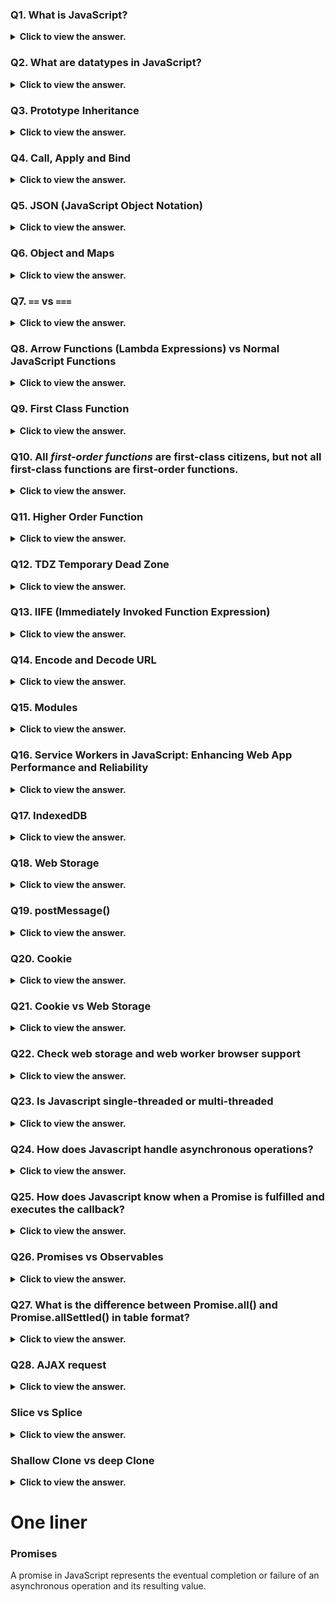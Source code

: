 ### Q1. What is JavaScript?

<details>
  <summary> <b>Click to view the answer.</b> </summary>
        
- JavaScript is a high-level, interpreted programming language primarily used for creating interactive and dynamic content on webpages.
- It was originally developed by Netscape as a client-side scripting language but has since evolved into a versatile language that can be used for both client-side and server-side development.
    
    **Key features of JavaScript include:**
    
    1. **Dynamic Typing**: Variables in JavaScript can hold values of any data type without explicit declaration.
    2. **Prototype-based Object-Oriented Programming**: JavaScript uses prototypes instead of classes for inheritance.
    3. **Functions as First-Class Citizens**: Functions can be assigned to variables, passed as arguments, and returned from other functions.
    4. **Event-Driven Programming**: JavaScript allows developers to define actions that occur in response to user interactions or other events.
    5. **Cross-platform Compatibility**: JavaScript is supported by all modern web browsers and can also be used on the server-side (e.g., with Node.js).

</details>

### Q2. What are datatypes in JavaScript?

<details>
  <summary> <b>Click to view the answer.</b> </summary>
        
In JavaScript, there are primitive data types and object data type.

1. **Primitive Data Types**: These include strings, numbers, boolean, undefined, null, and symbols (introduced in ES6). They hold single values and are immutable (cannot change).
2. **Object Data Type**: Objects are collections of key-value pairs and are used to store complex data structures. Examples include arrays, functions, and custom objects.

</details>

### Q3. Prototype Inheritance

<details>
  <summary> <b>Click to view the answer.</b> </summary>
        
Prototype inheritance in JavaScript _allows objects to inherit properties and methods from other objects_ through their prototype chains.

1.**Prototype Object:**

- Every object in JavaScript has a special property called prototype.
- This property refers to another object. When you create a new object, it automatically inherits properties and methods from its prototype.

2. **Constructor Functions:**

- You can create objects with a shared prototype using constructor functions.
- Constructor functions are functions used to create objects with a specific structure and behavior.

3. **prototype Property:**

- Constructor functions have a prototype property that is automatically assigned to any objects created using that constructor function.
- This prototype property becomes the prototype of the objects created by that constructor function.

4. **new Operator:**

- When you use the `new` operator with a constructor function, it creates a new object and sets its prototype to the constructor function's prototype property.

```js
// Constructor function
function Animal(name) {
  this.name = name;
}

// Adding a method to the prototype of Animal
Animal.prototype.sound = function () {
  return "Making a sound";
};

// Creating an instance of Animal
var dog = new Animal("Dog");

// Accessing properties and methods of the instance
console.log(dog.name); // Output: "Dog"
console.log(dog.sound()); // Output: "Making a sound"
```

`dog --> Animal.prototype --> Object.prototype`

</details>

### Q4. Call, Apply and Bind

<details>
  <summary> <b>Click to view the answer.</b> </summary>
        
In JavaScript, `call`, `apply`, and `bind` are methods that allow you to invoke functions with a specific context (`this` value) and arguments. Here's a brief explanation of each:

1. **`call`**:

   - The `call` method is used to invoke a function with a specified `this` value and individual arguments provided as separate parameters.
   - Syntax: `function.call(thisArg, arg1, arg2, ...)`
   - Example:

     ```javascript
     function greet() {
       return "Hello, " + this.name;
     }

     var person = { name: "Alice" };
     console.log(greet.call(person)); // Output: "Hello, Alice"
     ```

2. **`apply`**:

   - The `apply` method is similar to `call`, but it accepts arguments as an array.
   - Syntax: `function.apply(thisArg, [arg1, arg2, ...])`
   - Example:

     ```javascript
     function greet(greeting) {
       return greeting + ", " + this.name;
     }

     var person = { name: "Bob" };
     console.log(greet.apply(person, ["Hey"])); // Output: "Hey, Bob"
     ```

3. **`bind`**:

   - The `bind` method is used to create a new function with a specified `this` value, and optionally, pre-filled arguments.
   - Unlike `call` and `apply`, `bind` does not immediately execute the function. Instead, it returns a new function with the specified context and arguments bound to it.
   - Syntax: `function.bind(thisArg[, arg1[, arg2[, ...]]])`
   - Example:

     ```javascript
     function greet() {
       return "Hello, " + this.name;
     }

     var person = { name: "Charlie" };
     var greetPerson = greet.bind(person);
     console.log(greetPerson()); // Output: "Hello, Charlie"
     ```

In summary:

- `call` and `apply` are used for immediate invocation of a function with a specified context and arguments.
- `bind` is used to create a new function with a specified context and optionally pre-filled arguments, without immediately invoking it.

#### More Info:

Real-world scenario where `call`, `apply`, and `bind` can be useful:

**Use Case: Math Utility Functions**

Suppose you have a set of utility functions for performing mathematical operations, and you want to apply these functions to different objects representing numerical data. Here's how you can use `call`, `apply`, and `bind` in this scenario:

1. **Using `call`**:

   Suppose you have a `multiply` utility function, and you want to apply it to different objects:

   ```javascript
   function multiply(factor) {
     return this.value * factor;
   }

   var obj1 = { value: 5 };
   var obj2 = { value: 10 };

   // Using call to apply multiply function to obj1 and obj2
   console.log(multiply.call(obj1, 2)); // Output: 10
   console.log(multiply.call(obj2, 3)); // Output: 30
   ```

2. **Using `apply`**:

   Now let's say you have a `sum` utility function that accepts multiple arguments, and you want to apply it to different objects:

   ```javascript
   function sum() {
     return this.values.reduce((total, current) => total + current, 0);
   }

   var obj1 = { values: [1, 2, 3] };
   var obj2 = { values: [4, 5, 6] };

   // Using apply to apply sum function to obj1 and obj2
   console.log(sum.apply(obj1)); // Output: 6
   console.log(sum.apply(obj2)); // Output: 15
   ```

3. **Using `bind`**:

   Suppose you want to create a reusable function that multiplies a value by a certain factor. You can use `bind` to create a new function with a preset factor:

   ```javascript
   function multiply(factor) {
     return this.value * factor;
   }

   var obj1 = { value: 5 };
   var obj2 = { value: 10 };

   // Using bind to create reusable functions
   var multiplyBy2 = multiply.bind(obj1, 2);
   var multiplyBy3 = multiply.bind(obj2, 3);

   console.log(multiplyBy2()); // Output: 10
   console.log(multiplyBy3()); // Output: 30
   ```

In this real-world scenario, `call`, `apply`, and `bind` help in applying utility functions to different objects with specific contexts or arguments, making the code more flexible and reusable.

</details>

### Q5. JSON (JavaScript Object Notation)

<details>
  <summary> <b>Click to view the answer.</b> </summary>

- JSON is a lightweight data interchange format because it offers a simple and efficient way to represent and exchange structured data between different systems or applications.
- JSON is a way of representing data in a structured format.
- It consists of **key-value pairs**, where _keys are strings_ and _values can be strings, numbers, arrays, objects, boolean values, or null_.

```json
{
  "name": "John",
  "age": 30,
  "isStudent": false,
  "favoriteFruits": ["apple", "banana", "orange"],
  "address": {
    "city": "New York",
    "zipcode": "10001"
  },
  "spouse": null
}
```

### Common operations with JSON involve _creating, parsing, accessing, modifying, and serializing_ JSON data.

Here's a brief overview of each operation:

1. **Creating JSON**:

- You can create JSON data manually by defining key-value pairs, arrays, and objects in JavaScript or any other programming language that supports JSON syntax. For example:

  ```javascript
  var person = {
    name: "John",
    age: 30,
    city: "New York",
  };
  ```

2. **Parsing JSON**:

- Parsing JSON involves converting a _JSON string into a JavaScript object_.
- This is useful when you receive JSON data from an external source like a web API and need to work with it in your code.
- In JavaScript, you can use `JSON.parse()` function for parsing:

  ```javascript
  var jsonString = '{"name":"John","age":30,"city":"New York"}';
  var person = JSON.parse(jsonString);
  ```

3. **Accessing JSON Data**:

- Once you have a JavaScript object representing JSON data, you can access its properties using dot notation or bracket notation:

  ```javascript
  console.log(person.name); // Output: "John"
  console.log(person["age"]); // Output: 30
  ```

4. **Modifying JSON Data**:

- You can modify JSON data by updating its properties, adding new properties, or removing existing ones:

  ```javascript
  person.age = 31;
  person.city = "Los Angeles";
  person.country = "USA";
  delete person.city;
  ```

5. **Serializing JSON**:

- Serializing JSON involves _converting a JavaScript object into a JSON string_.
- This is useful when you need to send JSON data to an external server or save it to a file.
- In JavaScript, you can use `JSON.stringify()` function for serialization:

  ```javascript
  var jsonString = JSON.stringify(person);
  ```

These are some of the common operations you may perform when working with JSON data in your applications. JSON provides a simple and versatile way to represent and exchange structured data in various programming scenarios.

</details>

### Q6. Object and Maps

<details>
  <summary> <b>Click to view the answer.</b> </summary>

Here's a comparison of Objects and Maps presented in a table format:

| Feature     | Objects                                                            | Maps                                                                                   |
| ----------- | ------------------------------------------------------------------ | -------------------------------------------------------------------------------------- |
| Key Types   | Strings or Symbols                                                 | Any data type (including objects, functions, primitives)                               |
| Order       | Not guaranteed                                                     | Guaranteed (based on insertion order)                                                  |
| Iteration   | `for...in`, `Object.keys()`, `Object.values()`, `Object.entries()` | `Map.prototype.keys()`, `Map.prototype.values()`, `Map.prototype.entries()`            |
| Size        | No direct method, `Object.keys(obj).length`                        | `size` property                                                                        |
| Performance | General-purpose, optimized for basic use cases                     | Optimized for frequent additions/removals, especially with non-string keys             |
| Use Cases   | Structured data, associative arrays, general-purpose use           | Keys of different types, order-sensitive operations, associating metadata with objects |

This table provides a concise comparison of key features and characteristics of Objects and Maps in JavaScript.

</details>

### Q7. `==` vs `===`

<details>
  <summary> <b>Click to view the answer.</b> </summary>

- `==` performs loose equality comparison with type conversion, while `===` performs strict equality comparison without type conversion.
- It's generally recommended to use === for most comparisons to avoid unexpected behavior caused by type coercion.

```js
0 == false   // true
0 === false  // false
1 == "1"     // true
1 === "1"    // false
null == undefined // true
null === undefined // false
'0' == false // true
'0' === false // false
NaN == NaN or NaN === NaN // false
[]==[] or []===[] //false, refer different objects in memory
{}=={} or {}==={} //false, refer different objects in memory
```

</details>

### Q8. Arrow Functions (Lambda Expressions) vs Normal JavaScript Functions

<details>
  <summary> <b>Click to view the answer.</b> </summary>

Here's a comparison of lambda expressions (arrow functions) and normal JavaScript functions presented in a table format:

| Feature              | Arrow Functions (Lambda Expressions)                                                                                  | Normal JavaScript Functions                                                                                                                |
| -------------------- | --------------------------------------------------------------------------------------------------------------------- | ------------------------------------------------------------------------------------------------------------------------------------------ |
| Syntax               | Arrow function syntax `(parameters) => expression` or `(parameters) => { statements }`.                               | Function declaration syntax `function functionName(parameters) { statements }`.                                                            |
| `this` Binding       | Lexical `this` binding: `this` retains the value from the surrounding code where the arrow function is defined.       | Dynamic `this` binding: `this` value is determined by the function's execution context and can change based on how the function is called. |
| `arguments` Object   | Does not have its own `arguments` object. It inherits the `arguments` object from its surrounding non-arrow function. | Has its own `arguments` object, which is an array-like object containing all arguments passed to the function.                             |
| Context              | Cannot be used as constructors and cannot be invoked with `new`.                                                      | Can be used as constructors and invoked with `new` to create new objects.                                                                  |
| Implicit Return      | If the arrow function has a single expression, it's implicitly returned without needing the `return` keyword.         | Requires the `return` keyword to explicitly return a value.                                                                                |
| `prototype` Property | Does not have its own `prototype` property.                                                                           | Has its own `prototype` property, which can be used for inheritance and adding methods.                                                    |
| Binding `this`       | Does not bind its own `this` value, but inherits `this` from the surrounding lexical context.                         | Binds its own `this` value, which can be influenced by how the function is called (e.g., with `bind`, `call`, or `apply`).                 |
| Use Cases            | Often used for concise, inline functions, especially in functional programming paradigms.                             | Used for regular functions with more complex logic, object methods, and constructor functions.                                             |

In summary, arrow functions (lambda expressions) are a more concise and flexible way of writing functions in JavaScript, especially for short, simple functions where the surrounding `this` context is known and `arguments` object is not needed. However, traditional JavaScript functions are still widely used and necessary for more complex scenarios, object-oriented programming, and when a separate `this` context is required.

</details>

### Q9. First Class Function

<details>
  <summary> <b>Click to view the answer.</b> </summary>

- In JavaScript, functions are considered first-class citizens, which means _they can be treated like any other data type._
- Here are the characteristics of first-class functions in JavaScript:

1. **Assigning to Variables**: You can assign functions to variables, just like any other value.

   ```javascript
   const myFunction = function () {
     console.log("Hello, world!");
   };
   ```

2. **Passing as Arguments**: Functions can be passed as arguments to other functions.

   ```javascript
   function greet(name, callback) {
     return callback(name);
   }

   greet("Alice", function (name) {
     console.log("Hello, " + name);
   });
   ```

3. **Returning from Functions**: Functions can be returned from other functions.

   ```javascript
   function createGreeter() {
     return function (name) {
       console.log("Hello, " + name);
     };
   }

   const greeter = createGreeter();
   greeter("Bob");
   ```

4. **Assigning as Properties**: Functions can be assigned as properties of objects.

   ```javascript
   const myObject = {
     greet: function () {
       console.log("Hello, world!");
     },
   };

   myObject.greet();
   ```

5. **Storing in Data Structures**: Functions can be stored in arrays, objects, or other data structures.

   ```javascript
   const functionArray = [
     function () {
       console.log("Function 1");
     },
     function () {
       console.log("Function 2");
     },
   ];

   functionArray[0]();
   ```

- The concept of first-class functions in JavaScript allows for powerful and flexible programming techniques, such as higher-order functions, callbacks, and functional programming patterns.
- It enables functions to be used as data, facilitating more expressive and concise code.

</details>

### Q10. All _first-order functions_ are first-class citizens, but not all first-class functions are first-order functions.

<details>
  <summary> <b>Click to view the answer.</b> </summary>

- Because A first-order function is a function that doesn’t accept another function as an argument and doesn’t return a function as its return value.

`const firstOrder = () => console.log("I am a first order function!");`

</details>

### Q11. Higher Order Function

<details>
  <summary> <b>Click to view the answer.</b> </summary>

- A higher-order function is a function that accepts another function as an argument or returns a function as a return value or both.

```js
const firstOrderFunc = () => console.log("Hello, I am a First order function");
const higherOrder = (ReturnFirstOrderFunc) => ReturnFirstOrderFunc();
higherOrder(firstOrderFunc);
```

</details>

### Q12. TDZ Temporary Dead Zone

<details>
  <summary> <b>Click to view the answer.</b> </summary>

- Temporal Dead Zone (TDZ) is a specific period in the execution of code where variables declared with `let` and `const` exist but cannot be accessed or assigned a value.
- During this temporal dead zone, trying to access the variable results in a **ReferenceError**.

- Unlike variables declared with `var`, which are hoisted to the top of their scope and initialized with a value of undefined, variables declared with `let` and `const` are not initialized until the line of code where they are declared is reached during the program's execution.
- However, they are still hoisted to the top of their scope, but remain in an uninitialized state until their declaration is encountered.

```js
// ReferenceError: cannot access x before initialization
console.log(x); // TDZ for x starts here

let x = 10; // TDZ for x ends here

// ReferenceError: cannot access y before initialization
function myFunction() {
  console.log(y); // TDZ for y starts here
  const y = 20; // TDZ for y ends here
}

myFunction();
```

**Importance of TDZ:**

- **Prevents bugs:** Catches potential errors caused by using uninitialized variables.
- **Enhances code clarity:** Makes code more readable and predictable by ensuring variables are declared before use.
- **Safeguards modern JavaScript:** Enforces block-level scoping behavior, essential for features like arrow functions and template literals.

</details>

### Q13. IIFE (Immediately Invoked Function Expression)

<details>
  <summary> <b>Click to view the answer.</b> </summary>

- It's a JavaScript design pattern where a **function is defined and immediately invoked within the same expression**.
- This pattern is commonly used to create a new lexical scope and encapsulate variables to avoid polluting the global namespace.

```js
(function () {
  // Code here runs immediately when defined
  console.log("Hello from the IIFE!");
})();
```

</details>

### Q14. Encode and Decode URL

<details>
  <summary> <b>Click to view the answer.</b> </summary>

In JavaScript, you can encode and decode URLs using the following built-in functions:

1. **encodeURIComponent**:

   - This function encodes a Uniform Resource Identifier (URI) component by replacing certain characters with their UTF-8 encoding equivalents. It encodes all characters except the following: `A-Z`, `a-z`, `0-9`, `-`, `_`, `.`, and `~`.
   - It's typically used to encode query parameters or parts of a URL that are passed as data in a URL.
   - Example:

     ```javascript
     const originalURL =
       "https://www.example.com/search?q=JavaScript&category=Programming";
     const encodedURL = encodeURIComponent(originalURL);
     console.log(encodedURL);
     ```

2. **encodeURI**:

   - This function encodes a Uniform Resource Identifier (URI) by replacing certain characters with their UTF-8 encoding equivalents. However, it does not encode characters that have special meaning in the context of a URL (such as `:`, `/`, `?`, `&`, `=`, `#`, etc.).
   - It's typically used to encode entire URLs or URI components that are already part of a complete URL.
   - Example:

     ```javascript
     const originalURL =
       "https://www.example.com/search?q=JavaScript&category=Programming";
     const encodedURL = encodeURI(originalURL);
     console.log(encodedURL);
     ```

3. **decodeURIComponent**:

   - This function decodes a Uniform Resource Identifier (URI) component that has been encoded using `encodeURIComponent`.
   - It's used to decode URI components back to their original form.
   - Example:

     ```javascript
     const encodedQuery = "JavaScript%20%26%20Node.js";
     const decodedQuery = decodeURIComponent(encodedQuery);
     console.log(decodedQuery);
     ```

4. **decodeURI**:

   - This function decodes a Uniform Resource Identifier (URI) that has been encoded using `encodeURI`.
   - It's used to decode entire URIs back to their original form.
   - Example:

     ```javascript
     const encodedURL =
       "https://www.example.com/search?q=JavaScript&category=Programming";
     const decodedURL = decodeURI(encodedURL);
     console.log(decodedURL);
     ```

Here's a comparison of `encodeURIComponent`, `encodeURI`, `decodeURIComponent`, and `decodeURI` in a table format:

| Function             | Purpose                                                                  | Encoding Behavior                                                                                                | Decoding Behavior                                                        |
| -------------------- | ------------------------------------------------------------------------ | ---------------------------------------------------------------------------------------------------------------- | ------------------------------------------------------------------------ |
| `encodeURIComponent` | Encodes a URI component (e.g., query parameters)                         | Encodes all characters except: `A-Z`, `a-z`, `0-9`, `-`, `_`, `.`, and `~`                                       | Decodes a URI component that has been encoded using `encodeURIComponent` |
| `encodeURI`          | Encodes a complete URI                                                   | Encodes characters that have special meaning in a URL (e.g., `:`, `/`, `?`, `&`, `=`, `#`, etc.) are not encoded | Decodes a URI that has been encoded using `encodeURI`                    |
| `decodeURIComponent` | Decodes a URI component that has been encoded using `encodeURIComponent` | N/A                                                                                                              | Decodes a URI component back to its original form                        |
| `decodeURI`          | Decodes a URI that has been encoded using `encodeURI`                    | N/A                                                                                                              | Decodes a URI back to its original form                                  |

</details>

### Q15. Modules

<details>
  <summary> <b>Click to view the answer.</b> </summary>

- Modules in JavaScript are fundamental building blocks that allow you to break down your code into smaller, self-contained units. - This promotes code organization, reusability, and maintainability.

```js
// math.js
export function add(a, b) {
  return a + b;
}

// main.js
import { add } from "./math.js";

console.log(add(2, 3)); // Output: 5
```

</details>

### Q16. Service Workers in JavaScript: Enhancing Web App Performance and Reliability

<details>
  <summary> <b>Click to view the answer.</b> </summary>

- Service workers are powerful JavaScript scripts that run in the background of your web application, independent of the main page thread (operate on a separate thread, ensuring smooth perfromance for you main page).
- They have access to powerful APIs like Cache API and Fetch API for managing resources and network requests.
- Registration: They need to be registered with the browser for your chosen URL scope.
- Lifecycle: They go through various stages like install, activate, and fetch, allowing different tasks at each stage.
- They act as intermediaries between the browser and the network, offering several key benefits:

**Improved Performance:**

1. **Caching:**

- Service workers can store essential resources like HTML, CSS, JavaScript, and images locally, resulting in faster page loads, especially on slow or unreliable connections.

2. **Background synchronization:**

- They can download updates and data in the background, ensuring users have the latest content even when offline.

3. **Push notifications:**

- You can leverage service workers to send real-time updates and notifications to users, even when the app is not actively open.

**Enhanced Reliability:**

1. **Offline access:**

- With cached resources, service workers can enable basic functionality even when users are offline, providing a better user experience.

2. ** Background updates:**

- Updates can be downloaded and installed silently in the background, ensuring users always have the latest version without manual intervention.

**Use Cases:**

- **Progressive Web Apps (PWAs):** Build highly engaging and performant web apps that feel native-like.
- **Offline capabilities:** Offer basic functionality even when users are offline.
- **Background updates:** Ensure users have the latest content without manual updates.
- **Push notifications:** Keep users informed with real-time updates and alerts.

**Resources:**

- [MDN Web Docs:\*\* https://developer.mozilla.org/en-US/docs/Web/API/Service_Worker_API
- [Google Workbox:\*\* https://developers.google.com/web/tools/workbox

</details>

### Q17. IndexedDB

<details>
  <summary> <b>Click to view the answer.</b> </summary>

- IndexedDB is a _low-level JavaScript API for storing and retrieving large amounts of structured data in the browser including files/blobs_, providing a way for web applications to store data locally and work offline.
- It's designed to be a robust, scalable, and high-performance storage solution for web applications, allowing developers to build sophisticated offline-capable web applications.
- This API uses indexes to enable high-performance searches of this data.

</details>

### Q18. Web Storage

<details>
  <summary> <b>Click to view the answer.</b> </summary>

Web Storage is a simple key-value storage mechanism available in modern web browsers that allows web applications to store data locally within the user's browser. There are two main types of web storage:

1. **localStorage**:

   - `localStorage` allows web applications to store key-value pairs persistently across browser sessions.
   - Data stored in `localStorage` remains available even after the browser is closed and reopened.
   - The data stored in `localStorage` is scoped to the origin (protocol, domain, and port) of the web page, meaning that data is shared among all pages from the same origin.
   - The data in `localStorage` is stored as strings, so any non-string values need to be converted to strings before storage and parsed back into their original types upon retrieval.

2. **sessionStorage**:
   - `sessionStorage` is similar to `localStorage`, but the data stored in `sessionStorage` is available only for the duration of the browser session.
   - Data stored in `sessionStorage` is scoped to the origin (protocol, domain, and port) of the web page and is not shared between browser tabs or windows.
   - Like `localStorage`, the data in `sessionStorage` is stored as strings.

**Here's a basic example of using `localStorage`:**

```javascript
// Storing data in localStorage
localStorage.setItem("username", "john_doe");

// Retrieving data from localStorage
const username = localStorage.getItem("username");
console.log(username); // Output: john_doe

// Removing data from localStorage
localStorage.removeItem("username");
```

And here's an example using `sessionStorage`:

```javascript
// Storing data in sessionStorage
sessionStorage.setItem("theme", "dark");

// Retrieving data from sessionStorage
const theme = sessionStorage.getItem("theme");
console.log(theme); // Output: dark

// Removing data from sessionStorage
sessionStorage.removeItem("theme");
```

- Web Storage is commonly used for storing user preferences, session data, authentication tokens, and other small amounts of data needed by web applications.
- It's a convenient and lightweight storage option that's easy to use and well-supported across modern web browsers.
- However, it's important to note that web storage has limitations, such as the amount of data that can be stored (typically limited to a few megabytes per origin) and **its lack of support for complex data structures like objects or arrays (which need to be serialized/deserialized).**

</details>

### Q19. postMessage()

<details>
  <summary> <b>Click to view the answer.</b> </summary>

- The `postMessage()` method is a feature of the HTML5 Web Messaging API that allows communication between different windows or tabs (iframes or pop-up windows) with different origins.
- It enables cross-origin communication in a secure manner by allowing one window to send messages to another window, even if they are from different origins.

**Here's how `postMessage()` works:**

1. **Sending Messages**:

   - To send a message from one window to another, you call the `postMessage()` method on the sending window's `Window` object.
   - The method takes two parameters: the message to send and the target origin (the origin of the receiving window).
   - Example:

     ```javascript
     // Sending a message from parent window to iframe
     const iframe = document.getElementById("myIframe");
     iframe.contentWindow.postMessage(
       "Hello from parent!",
       "https://example.com"
     );
     ```

2. **Receiving Messages**:

   - To receive messages, you need to add an event listener for the `message` event on the receiving window.
   - The event object contains the received message, the origin of the sending window, and other information.
   - Example:

     ```javascript
     // Receiving a message in the iframe
     window.addEventListener("message", function (event) {
       if (event.origin === "https://example.com") {
         console.log("Message received:", event.data);
       }
     });
     ```

3. **Security Considerations**:
   - It's important to validate the origin of received messages to prevent security vulnerabilities, such as cross-site scripting (XSS) attacks.
   - Always specify the target origin when sending messages to ensure they are delivered only to trusted destinations.

`postMessage()` is commonly used for cross-origin communication in various scenarios, such as embedding third-party content (like social media widgets or advertisements), implementing single sign-on (SSO) solutions, or building collaborative web applications.

It's worth noting that the use of `postMessage()` requires cooperation between the sender and receiver, as both parties need to agree on the messaging protocol and handle messages appropriately. Additionally, care should be taken to ensure that sensitive data is not leaked unintentionally through message passing.

</details>

### Q20. Cookie

<details>
  <summary> <b>Click to view the answer.</b> </summary>

- Cookies are small pieces of data stored on the client-side (i.e., the user's browser) by websites.
- They are commonly used to store information about the user's browsing activity, preferences, session state, and other data relevant to the website's functionality.
- _Cookies are sent to the server with every subsequent request made to the same website, allowing the server to retrieve and utilize the stored information._

**Here are some key characteristics and uses of cookies:**

1. **Persistent Storage**: Cookies can be set with an expiration date, allowing them to persist beyond the current browsing session. This enables websites to remember users between sessions and personalize their experience accordingly.

2. **Limited Size**: Cookies have a limited storage capacity, typically restricted to a few kilobytes per cookie and a maximum number of cookies per domain (usually a few dozen).

3. **Security**: Cookies are associated with a specific domain and are only sent to the server that set them. They cannot be accessed by other websites, enhancing security and privacy. However, cookies can be vulnerable to attacks such as cross-site scripting (XSS) and cross-site request forgery (CSRF) if not properly managed.

4. **HTTP-Only and Secure Flags**: Cookies can be configured with the `HttpOnly` flag to prevent client-side scripts from accessing them, and the `Secure` flag to ensure they are only transmitted over HTTPS connections, enhancing security.

5. **First-Party vs. Third-Party Cookies**: First-party cookies are set by the website the user is currently visiting, while third-party cookies are set by external domains (e.g., for tracking or advertising purposes). Many web browsers provide options to block or limit third-party cookies for privacy reasons.

6. **Session Management**: Cookies are commonly used for session management, where a unique session identifier stored in a cookie allows the server to associate subsequent requests with the same user session.

Here's a basic example of setting and accessing a cookie using JavaScript:

```javascript
// Set a cookie
document.cookie =
  "username=john_doe; expires=Sun, 18 Feb 2024 23:59:59 GMT; path=/";

// Access a cookie
const cookies = document.cookie.split("; ");
for (let cookie of cookies) {
  const [name, value] = cookie.split("=");
  console.log(name, value);
}

// Update a cookie
document.cookie =
  "username=new_value; expires=Fri, 31 Dec 2022 23:59:59 GMT; path=/";

// Delete a cookie by setting its expiration date to a past value
document.cookie = "username=; expires=Thu, 01 Jan 1970 00:00:00 GMT; path=/";
```

Overall, cookies are a fundamental mechanism for maintaining state and personalizing user experiences on the web, but they also raise important considerations regarding privacy, security, and compliance with regulations such as the General Data Protection Regulation (GDPR).

</details>

### Q21. Cookie vs Web Storage

<details>
  <summary> <b>Click to view the answer.</b> </summary>

| Feature          | Cookies                                                                                        | Local Storage                                                                                      | Session Storage                                                                                                       |
| ---------------- | ---------------------------------------------------------------------------------------------- | -------------------------------------------------------------------------------------------------- | --------------------------------------------------------------------------------------------------------------------- |
| Storage Location | Stored on the client-side, sent with every HTTP request to the same domain                     | Stored on the client-side, persists even after the browser is closed                               | Stored on the client-side, cleared when the browser session ends (i.e., when the browser is closed)                   |
| Capacity         | Limited (typically a few kilobytes per cookie and a maximum number of cookies per domain)      | Larger (usually several megabytes per origin)                                                      | Similar to local storage, larger than cookies                                                                         |
| Accessibility    | Can be accessed by both the client and the server                                              | Can be accessed only by client-side scripts (JavaScript), not sent to the server with each request | Similar to local storage, accessible only by client-side scripts                                                      |
| Expiry           | Can be set with an expiration date or cleared when the browser is closed (session cookies)     | Persists until explicitly cleared or until the user clears browser data                            | Persists until the end of the browser session                                                                         |
| Scope            | Domain-specific; accessible to all pages on the same domain                                    | Origin-specific; accessible to all pages from the same origin                                      | Origin-specific; accessible to all pages from the same origin                                                         |
| Usage            | Typically used for maintaining user sessions, authentication tokens, and small amounts of data | Used for storing larger amounts of data such as user preferences, settings, or cached data         | Similar to local storage, used for storing session-specific data that should be cleared when the browser session ends |

In summary, cookies, local storage, and session storage are all client-side storage mechanisms in web browsers, but they differ in terms of capacity, accessibility, expiry, scope, and usage. The choice between them depends on factors such as the size and persistence of data, accessibility requirements, and security considerations.

</details>

### Q22. Check web storage and web worker browser support

<details>
  <summary> <b>Click to view the answer.</b> </summary>

**Web Storage**

```js
if (typeof Storage !== "undefined") {
  // Code for localStorage/sessionStorage.
} else {
  // Sorry! No Web Storage support..
}
```

**Web Worker**

```js
if (typeof Worker !== "undefined") {
  // code for Web worker support.
} else {
  // Sorry! No Web Worker support..
}
```

</details>

### Q23. Is Javascript single-threaded or multi-threaded

<details>
  <summary> <b>Click to view the answer.</b> </summary>

- JavaScript is primarily single-threaded. In web browsers, JavaScript runs on a single thread known as the "main thread". This means that JavaScript code is executed sequentially, one statement at a time, and can only perform one task at a time.

- However, JavaScript can also work with asynchronous programming patterns such as callbacks, promises, and async/await, which allow non-blocking execution of code. Asynchronous operations, such as fetching data from a server or waiting for user input, are handled by browser APIs, which run concurrently with the main thread. This allows JavaScript to handle I/O operations efficiently without blocking the main thread.

- While JavaScript itself is single-threaded, modern web browsers leverage multi-threading capabilities for tasks such as rendering, networking, and handling user interactions. For example, browsers use separate threads for rendering the UI, executing JavaScript, and handling network requests. This multi-threaded architecture ensures a responsive user experience while still maintaining the single-threaded nature of JavaScript execution.
</details>

### Q24. How does Javascript handle asynchronous operations?

<details>
  <summary> <b>Click to view the answer.</b> </summary>

JavaScript handles asynchronous operations using non-blocking I/O and an event-driven architecture.

- Asynchronous tasks are managed by the **event loop**, which continuously checks the call stack and task queue.
- **Callback functions** are commonly used to handle asynchronous tasks, allowing code to execute once an operation completes.
- **Browser APIs (in web environments)** provide functions for asynchronous tasks like fetching data or setting timers.
- **Promises and async/await** (ES6+) offer alternative approaches for working with asynchronous code, improving readability and maintainability.

</details>

### Q25. How does Javascript know when a Promise is fulfilled and executes the callback?

<details>
  <summary> <b>Click to view the answer.</b> </summary>

JavaScript knows when a Promise is fulfilled and executes the callback through the event loop and microtask queue mechanism. Here's how it works:

1. **Promise Resolution**:

- When a Promise is resolved (either with a value or another Promise), it schedules its `then` and `catch` callbacks to be executed.

2. **Microtask Queue**:

- Promises use microtasks, which are a type of task that has higher priority than regular tasks (macrotasks) such as setTimeout callbacks and DOM events.
- Microtasks are placed in the microtask queue.

3. **Event Loop**:

- The event loop continuously checks the call stack and microtask queue.
- When the call stack is empty, it picks the first microtask from the microtask queue and executes it.

4. **Executing Callbacks**:

- When a Promise is resolved, its `then` callback is queued as a microtask.
- When all synchronous code in the current execution context is completed, the event loop picks up the microtask from the microtask queue and executes the `then` callback.

In summary, JavaScript knows when a Promise is fulfilled and executes the callback by scheduling the callback as a microtask, which is then executed by the event loop when the call stack is empty. This ensures that Promise callbacks are executed in a predictable order and with higher priority than other asynchronous tasks.

</details>

### Q26. Promises vs Observables

<details>
  <summary> <b>Click to view the answer.</b> </summary>
  
Here's a comparison table highlighting the main differences between Promises and Observables:

| Feature         | Promises                                                      | Observables                                                             |
| --------------- | ------------------------------------------------------------- | ----------------------------------------------------------------------- |
| Lazy Evaluation | Not lazy. Promises start executing immediately upon creation. | Lazy. Observables do not start executing until they are subscribed to.  |
| Multiple Values | Not inherently capable of emitting multiple values.           | Can emit multiple values over time.                                     |
| Cancellation    | Not directly cancellable.                                     | Can be unsubscribed from, effectively cancelling the ongoing operation. |
| Error Handling  | Uses `catch()` for error handling.                            | Uses `error()` callback or `catch()` for error handling.                |
| Asynchronous    | Primarily used for handling asynchronous operations.          | Can handle both synchronous and asynchronous data streams.              |
| Composition     | Chains with `.then()` and `.catch()` methods for composition. | Can be composed using operators like `map`, `filter`, `mergeMap`, etc.  |
| Built-in        | Built into JavaScript since ECMAScript 2015 (ES6).            | Provided by libraries like RxJS, not built into JavaScript natively.    |

In summary, Promises are primarily used for handling asynchronous operations and represent a single value over time, while Observables are more versatile and can handle both synchronous and asynchronous data streams, emitting multiple values over time. Promises are built into JavaScript, whereas Observables require a library like RxJS for implementation.

</details>

### Q27. What is the difference between Promise.all() and Promise.allSettled() in table format?

<details>
  <summary> <b>Click to view the answer.</b> </summary>
  Here's a comparison table highlighting the main differences between `Promise.all()` and `Promise.allSettled()`:

| Feature         | `Promise.all()`                                                                                                                                 | `Promise.allSettled()`                                                                                                                                                      |
| --------------- | ----------------------------------------------------------------------------------------------------------------------------------------------- | --------------------------------------------------------------------------------------------------------------------------------------------------------------------------- |
| Resolves When   | Resolves when all promises in the array are resolved successfully.                                                                              | Resolves when all promises in the array have settled (either resolved or rejected), regardless of the outcome.                                                              |
| Result          | Returns a promise that resolves with an array of resolved values from each promise.                                                             | Returns a promise that resolves with an array of objects containing the outcome of each promise (whether fulfilled or rejected), along with the respective value or reason. |
| Handling Errors | If any promise in the array is rejected, the entire `Promise.all()` call is rejected immediately with the reason of the first rejected promise. | Does not fail fast. Even if some promises are rejected, `Promise.allSettled()` waits for all promises to settle before resolving.                                           |
| Use Case        | Suitable when you need all promises to succeed and want to work with their results collectively.                                                | Suitable when you want to know the outcome of all promises in the array, regardless of whether they succeed or fail, and handle each promise's result individually.         |

In summary, `Promise.all()` resolves when all promises in the array are successfully resolved and fails fast if any promise is rejected, while `Promise.allSettled()` resolves when all promises in the array have settled, allowing you to handle each promise's outcome individually, regardless of success or failure.

</details>

### Q28. AJAX request

<details>
  <summary> <b>Click to view the answer.</b> </summary>

- AJAX (Asynchronous JavaScript and XML) is a technique used in web development to send and receive data from a server asynchronously **without requiring a full page refresh**.
- It allows web pages to update content dynamically, making them more interactive and responsive to user actions.

- With AJAX, you can make HTTP requests from a web page to a server in the background, fetch data from the server, and update parts of the page with the retrieved data without reloading the entire page.
- This enables the development of web applications that feel more like desktop applications, as they can update content seamlessly without interrupting the user's experience.

- The term "XML" in AJAX is historical and refers to the fact that XML was often used as the data format for communication between the client and server. However, nowadays, JSON (JavaScript Object Notation) is more commonly used due to its simplicity and ease of parsing in JavaScript.

> In summary, AJAX allows web pages to communicate with a server in the background, fetch data, and update content dynamically without requiring a full page reload, resulting in a smoother and more interactive user experience.

</details>

### Slice vs Splice

<details>
  <summary> <b>Click to view the answer.</b> </summary>

| Feature                        | slice                                                                                                                                                                                                                                                                                                          | splice                                                                                                                                                                                                                                                                                                                                                                                                                                                                                                                    |
| ------------------------------ | -------------------------------------------------------------------------------------------------------------------------------------------------------------------------------------------------------------------------------------------------------------------------------------------------------------- | ------------------------------------------------------------------------------------------------------------------------------------------------------------------------------------------------------------------------------------------------------------------------------------------------------------------------------------------------------------------------------------------------------------------------------------------------------------------------------------------------------------------------- |
| Syntax                         | `array.slice(start, end)`                                                                                                                                                                                                                                                                                      | `array.splice(start, deleteCount, item1, item2, ...)`                                                                                                                                                                                                                                                                                                                                                                                                                                                                     |
| Description                    | Returns a shallow copy of a portion of an array into a new array without modifying the original array.                                                                                                                                                                                                         | Changes the contents of an array by removing or replacing existing elements and/or adding new elements in place.                                                                                                                                                                                                                                                                                                                                                                                                          |
| Modification of Original Array | Does not modify the original array.                                                                                                                                                                                                                                                                            | Modifies the original array.                                                                                                                                                                                                                                                                                                                                                                                                                                                                                              |
| Parameters                     | - `start`: The beginning index (inclusive) of the portion to extract. If negative, it counts from the end of the array. <br> - `end` (optional): The ending index (exclusive) of the portion to extract. If negative, it counts from the end of the array. If omitted, slice extracts to the end of the array. | - `start`: The index at which to start changing the array. If negative, it indicates an offset from the end of the array. <br> - `deleteCount` (optional): The number of elements to remove. If omitted or larger than the remaining number of elements, deleteCount will remove all elements from start to the end of the array. <br> - `item1`, `item2`, ... (optional): The elements to add to the array, beginning at the start index. If no elements are specified, splice will only remove elements from the array. |
| Return Value                   | A new array containing the extracted elements.                                                                                                                                                                                                                                                                 | An array containing the deleted elements, if any.                                                                                                                                                                                                                                                                                                                                                                                                                                                                         |
| Use Cases                      | - Copying parts of an array without altering the original array. <br> - Extracting a subset of an array for manipulation or display.                                                                                                                                                                           | - Removing elements from an array. <br> - Adding elements into an array at a specific position. <br> - Replacing elements within an array.                                                                                                                                                                                                                                                                                                                                                                                |

**Example:**

```javascript
const array = [1, 2, 3, 4, 5];

// Using slice
const slicedArray = array.slice(1, 4); // Returns [2, 3, 4]
console.log(slicedArray); // Output: [2, 3, 4]
console.log(array); // Output: [1, 2, 3, 4, 5] (Original array remains unchanged)

// Using splice
const deletedElements = array.splice(1, 2, 6, 7); // Removes elements [2, 3] and adds elements 6 and 7 at index 1
console.log(deletedElements); // Output: [2, 3] (Deleted elements)
console.log(array); // Output: [1, 6, 7, 4, 5] (Original array modified)
```

</details>

### Shallow Clone vs deep Clone

<details>
  <summary> <b>Click to view the answer.</b> </summary>

1. **Shallow Clone:**

   - A shallow clone creates a new object or array, but it only copies the top-level structure of the original object or array. In other words, it creates a new object with the same properties as the original object, but the properties themselves are not cloned. Similarly, for arrays, a shallow clone creates a new array with the same elements as the original array, but if those elements are objects or arrays, they are not cloned; rather, their references are copied.

   - Shallow clones are quick and easy to perform but may not be sufficient if the original object contains nested objects or arrays that need to be cloned separately.

   **Example:**

   ```javascript
   const originalObject = { a: 1, b: { c: 2 } };

   // Shallow clone using object spread syntax (for objects)
   const shallowCloneObject = { ...originalObject };

   // Shallow clone using slice method (for arrays)
   const originalArray = [1, { a: 2 }, 3];
   const shallowCloneArray = originalArray.slice();

   // Modifying the cloned objects to demonstrate shallow nature
   shallowCloneObject.a = 10;
   shallowCloneObject.b.c = 20; // This also modifies originalObject
   shallowCloneArray[1].a = 100; // This also modifies originalArray

   console.log(originalObject); // { a: 1, b: { c: 20 } }
   console.log(originalArray); // [1, { a: 100 }, 3]
   ```

2. **Deep Clone:**

   - A deep clone creates a new object or array and recursively copies all nested objects and arrays within the original object or array. In other words, it creates a completely independent copy where changes to the clone do not affect the original and vice versa.
   - Deep cloning ensures that all levels of nested objects or arrays are also cloned, making it more suitable for scenarios where you need a fully independent copy of the original data structure.

   **Example:**
   Deep cloning can be done using various libraries such as Lodash, or you can implement a custom deep clone function. Here's an example using Lodash:

   ```javascript
   const _ = require("lodash");

   const originalObject = { a: 1, b: { c: 2 } };

   // Deep clone using Lodash
   const deepCloneObject = _.cloneDeep(originalObject);

   // Modifying the cloned object to demonstrate deep nature
   deepCloneObject.a = 10;
   deepCloneObject.b.c = 20; // This does not modify originalObject

   console.log(originalObject); // { a: 1, b: { c: 2 } }
   console.log(deepCloneObject); // { a: 10, b: { c: 20 } }
   ```

   ```javascript
   function deepClone(obj) {
     // Handle non-object types and null
     if (typeof obj !== "object" || obj === null) {
       return obj;
     }

     // Create an empty object or array to store the cloned data
     const clone = Array.isArray(obj) ? [] : {};

     // Iterate over each key in the original object or array
     for (let key in obj) {
       // Check if the property belongs to the object itself, not inherited
       if (obj.hasOwnProperty(key)) {
         // Recursively clone nested objects or arrays
         clone[key] = deepClone(obj[key]);
       }
     }

     return clone;
   }
   ```

```javascript
// Deep clone using JSON.stringify and JSON.parse
const deepCloneObject = JSON.parse(JSON.stringify(originalObject));

// Modifying the cloned object to demonstrate deep nature
deepCloneObject.a = 10;
deepCloneObject.b.c = 20; // This does not modify originalObject

console.log(originalObject); // { a: 1, b: { c: 2 } }
console.log(deepCloneObject); // { a: 10, b: { c: 20 } }
```

In summary, shallow cloning creates a new object or array with copied top-level properties or elements, while deep cloning creates a new object or array with all nested properties or elements recursively cloned, ensuring complete independence from the original data structure.

</details>

# One liner

### Promises

A promise in JavaScript represents the eventual completion or failure of an asynchronous operation and its resulting value.
